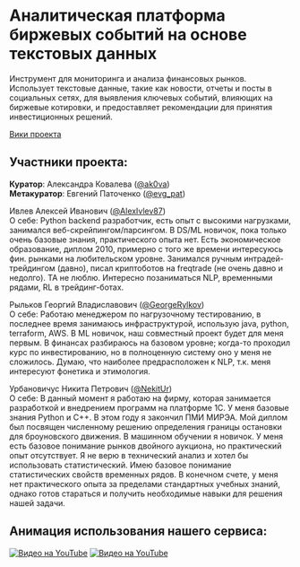 # Аналитическая платформа биржевых событий на основе текстовых данных 
Инструмент для мониторинга и анализа финансовых рынков. Использует текстовые данные, такие как новости, отчеты и посты в социальных сетях, для выявления ключевых событий, влияющих на биржевые котировки, и предоставляет рекомендации для принятия инвестиционных решений.  

[Вики проекта](https://www.notion.so/10f05b0da1f0805bbe14d761cbe60897?v=fec6b815867c48448d1d6792d1aec351)

## Участники проекта:
**Куратор**: Александра Ковалева ([@ak0va](https://t.me/ak0va))  
**Метакуратор**: Евгений Паточенко ([@evg_pat](https://t.me/evg_pat))  

Ивлев Алексей Иванович ([@AlexIvlev87](https://t.me/AlexIvlev87))  
О себе: Python backend разработчик, есть опыт с высокими нагрузками, занимался веб-скрейпингом/парсингом. В DS/ML новичок, пока только очень базовые знания, практического опыта нет. Есть экономическое образование, диплом 2010, примерно с того же времени интересуюсь фин. рынками на любительском уровне. Занимался ручным интрадей-трейдингом (давно), писал криптоботов на freqtrade (не очень давно и недолго). ТА не люблю. Интересно позаниматься NLP, временными рядами, RL в трейдинг-ботах.

Рыльков Георгий Владиславович ([@GeorgeRylkov](https://t.me/GeorgeRylkov))  
О себе: Работаю менеджером по нагрузочному тестированию, в последнее время занимаюсь инфраструктурой, использую java, python, terraform, AWS.
В ML новичок, наш совместный проект будет для меня первым. В финансах разбираюсь на базовом уровне; когда-то проходил курс по инвестированию, но в полноценную систему оно у меня не сложилось. 
Думаю, что наиболее предрасположен к NLP, т.к. меня интересуют фонетика и этимология. 

Урбановичус Никита Петрович ([@NekitUr](https://t.me/NekitUr))  
О себе: В данный момент я работаю на фирму, которая занимается разработкой и внедрением программ на платформе 1С. У меня базовые знания Python и C++. В этом году я закончил ПМИ МИРЭА. Мой диплом был посвящен численному решению определения границы остановки для броуновского движения. В машинном обучении я новичок. У меня есть базовое понимание рынков двойного аукциона, но практический опыт отсутствует. Я не верю в технический анализ и хотел бы использовать статистический. Имею базовое понимание статистических свойств временных рядов. В конечном счете, у меня нет практического опыта за пределами стандартных учебных знаний, однако готов стараться и получить необходимые навыки для решения нашей задачи.

## Анимация использования нашего сервиса:
[![Видео на YouTube](https://img.youtube.com/vi/grstNC2_hAY/maxresdefault.jpg)](https://www.youtube.com/watch?v=grstNC2_hAY)
[![Видео на YouTube](https://img.youtube.com/vi/6FzxplgHopQ/maxresdefault.jpg)](https://www.youtube.com/watch?v=6FzxplgHopQ)
